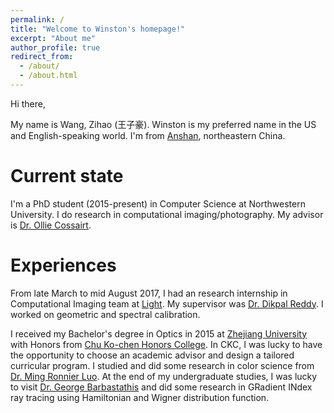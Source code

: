 ```yaml
---
permalink: /
title: "Welcome to Winston's homepage!"
excerpt: "About me"
author_profile: true
redirect_from: 
  - /about/
  - /about.html
---
```


Hi there,

My name is Wang, Zihao (王子豪). Winston is my preferred name in the US and English-speaking world. I'm from [Anshan](https://www.google.com/maps/place/Anshan,+Liaoning,+China/@41.1163422,122.866278,11z/data=!3m1!4b1!4m5!3m4!1s0x5e28b5d159b26c5d:0x7c815864a47d5bd9!8m2!3d41.108647!4d122.994329), northeastern China.

Current state
======
I'm a PhD student (2015-present) in Computer Science at Northwestern University. I do research in computational imaging/photography. My advisor is [Dr. Ollie Cossairt](http://compphotolab.northwestern.edu/people/oliver-ollie-cossairt/).

Experiences
======
From late March to mid August 2017, I had an research internship in Computational Imaging team at [Light](http://www.light.co). My supervisor was [Dr. Dikpal Reddy](https://scholar.google.com/citations?user=zlQCFzkAAAAJ&hl=en&oi=ao). I worked on geometric and spectral calibration.

I received my Bachelor's degree in Optics in 2015 at [Zhejiang University](http://www.zju.edu.cn/english/) with Honors from [Chu Ko-chen Honors College](https://en.wikipedia.org/wiki/Chu_Kochen_Honors_College,_Zhejiang_University). In CKC, I was lucky to have the opportunity to choose an academic advisor and design a tailored curricular program. I studied and did some research in color science from [Dr. Ming Ronnier Luo](https://scholar.google.com.hk/citations?user=iQ17HxkAAAAJ&hl=en). At the end of my undergraduate studies, I was lucky to visit [Dr. George Barbastathis](https://scholar.google.com/citations?user=4rsJDwUAAAAJ&hl=en) and did some research in GRadient INdex ray tracing using Hamiltonian and Wigner distribution function.
